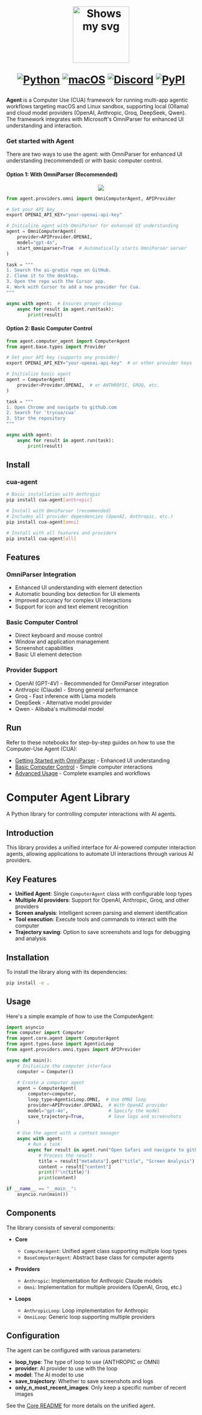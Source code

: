<div align="center">
<h1>
  <div class="image-wrapper" style="display: inline-block;">
    <picture>
      <source media="(prefers-color-scheme: dark)" alt="logo" height="150" srcset="../../img/logo_white.png" style="display: block; margin: auto;">
      <source media="(prefers-color-scheme: light)" alt="logo" height="150" srcset="../../img/logo_black.png" style="display: block; margin: auto;">
      <img alt="Shows my svg">
    </picture>
  </div>

  [![Python](https://img.shields.io/badge/Python-333333?logo=python&logoColor=white&labelColor=333333)](#)
  [![macOS](https://img.shields.io/badge/macOS-000000?logo=apple&logoColor=F0F0F0)](#)
  [![Discord](https://img.shields.io/badge/Discord-%235865F2.svg?&logo=discord&logoColor=white)](https://discord.com/invite/mVnXXpdE85)
  [![PyPI](https://img.shields.io/pypi/v/cua-computer?color=333333)](https://pypi.org/project/cua-computer/)
</h1>
</div>

**Agent** is a Computer Use (CUA) framework for running multi-app agentic workflows targeting macOS and Linux sandbox, supporting local (Ollama) and cloud model providers (OpenAI, Anthropic, Groq, DeepSeek, Qwen). The framework integrates with Microsoft's OmniParser for enhanced UI understanding and interaction.

### Get started with Agent

There are two ways to use the agent: with OmniParser for enhanced UI understanding (recommended) or with basic computer control.

#### Option 1: With OmniParser (Recommended)

<div align="center">
    <img src="../../img/agent.png"/>
</div>

```python
from agent.providers.omni import OmniComputerAgent, APIProvider

# Set your API key
export OPENAI_API_KEY="your-openai-api-key"

# Initialize agent with OmniParser for enhanced UI understanding
agent = OmniComputerAgent(
    provider=APIProvider.OPENAI,
    model="gpt-4o",
    start_omniparser=True  # Automatically starts OmniParser server
)

task = """
1. Search the ai-gradio repo on GitHub.
2. Clone it to the desktop.
3. Open the repo with the Cursor app.
4. Work with Cursor to add a new provider for Cua.
"""

async with agent:  # Ensures proper cleanup
    async for result in agent.run(task):
        print(result)
```

#### Option 2: Basic Computer Control

```python
from agent.computer_agent import ComputerAgent
from agent.base.types import Provider

# Set your API key (supports any provider)
export OPENAI_API_KEY="your-openai-api-key"  # or other provider keys

# Initialize basic agent
agent = ComputerAgent(
    provider=Provider.OPENAI,  # or ANTHROPIC, GROQ, etc.
)

task = """
1. Open Chrome and navigate to github.com
2. Search for 'trycua/cua'
3. Star the repository
"""

async with agent:
    async for result in agent.run(task):
        print(result)
```

## Install

### cua-agent

```bash
# Basic installation with Anthropic
pip install cua-agent[anthropic]

# Install with OmniParser (recommended)
# Includes all provider dependencies (OpenAI, Anthropic, etc.)
pip install cua-agent[omni]

# Install with all features and providers
pip install cua-agent[all]
```

## Features

### OmniParser Integration
- Enhanced UI understanding with element detection
- Automatic bounding box detection for UI elements
- Improved accuracy for complex UI interactions
- Support for icon and text element recognition

### Basic Computer Control
- Direct keyboard and mouse control
- Window and application management
- Screenshot capabilities
- Basic UI element detection

### Provider Support
- OpenAI (GPT-4V) - Recommended for OmniParser integration
- Anthropic (Claude) - Strong general performance
- Groq - Fast inference with Llama models
- DeepSeek - Alternative model provider
- Qwen - Alibaba's multimodal model

## Run

Refer to these notebooks for step-by-step guides on how to use the Computer-Use Agent (CUA):

- [Getting Started with OmniParser](../../notebooks/omniparser_nb.ipynb) - Enhanced UI understanding
- [Basic Computer Control](../../notebooks/basic_agent_nb.ipynb) - Simple computer interactions
- [Advanced Usage](../../notebooks/agent_nb.ipynb) - Complete examples and workflows

# Computer Agent Library

A Python library for controlling computer interactions with AI agents.

## Introduction

This library provides a unified interface for AI-powered computer interaction agents, allowing applications to automate UI interactions through various AI providers.

## Key Features

- **Unified Agent**: Single `ComputerAgent` class with configurable loop types
- **Multiple AI providers**: Support for OpenAI, Anthropic, Groq, and other providers
- **Screen analysis**: Intelligent screen parsing and element identification
- **Tool execution**: Execute tools and commands to interact with the computer
- **Trajectory saving**: Option to save screenshots and logs for debugging and analysis

## Installation

To install the library along with its dependencies:

```bash
pip install -e .
```

## Usage

Here's a simple example of how to use the ComputerAgent:

```python
import asyncio
from computer import Computer
from agent.core.agent import ComputerAgent
from agent.types.base import AgenticLoop
from agent.providers.omni.types import APIProvider

async def main():
    # Initialize the computer interface
    computer = Computer()
    
    # Create a computer agent
    agent = ComputerAgent(
        computer=computer,
        loop_type=AgenticLoop.OMNI,  # Use OMNI loop
        provider=APIProvider.OPENAI,  # With OpenAI provider
        model="gpt-4o",               # Specify the model
        save_trajectory=True,         # Save logs and screenshots
    )
    
    # Use the agent with a context manager
    async with agent:
        # Run a task
        async for result in agent.run("Open Safari and navigate to github.com"):
            # Process the result
            title = result["metadata"].get("title", "Screen Analysis")
            content = result["content"]
            print(f"\n{title}")
            print(content)

if __name__ == "__main__":
    asyncio.run(main())
```

## Components

The library consists of several components:

- **Core**
  - `ComputerAgent`: Unified agent class supporting multiple loop types
  - `BaseComputerAgent`: Abstract base class for computer agents
  
- **Providers**
  - `Anthropic`: Implementation for Anthropic Claude models
  - `Omni`: Implementation for multiple providers (OpenAI, Groq, etc.)

- **Loops**
  - `AnthropicLoop`: Loop implementation for Anthropic
  - `OmniLoop`: Generic loop supporting multiple providers

## Configuration

The agent can be configured with various parameters:

- **loop_type**: The type of loop to use (ANTHROPIC or OMNI)
- **provider**: AI provider to use with the loop
- **model**: The AI model to use
- **save_trajectory**: Whether to save screenshots and logs
- **only_n_most_recent_images**: Only keep a specific number of recent images

See the [Core README](./agent/core/README.md) for more details on the unified agent.